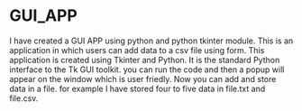 # GUI_APP
I have created a GUI APP using python and python tkinter module.
This is an application in which users can add data to a csv file using form. This application is created using Tkinter and Python. 
It is the standard Python interface to the Tk GUI toolkit.
you can run the code and then a popup will appear on the window which is user friedly.
Now you can add and store data in a file.
for example I have stored four to five data in file.txt and file.csv.
